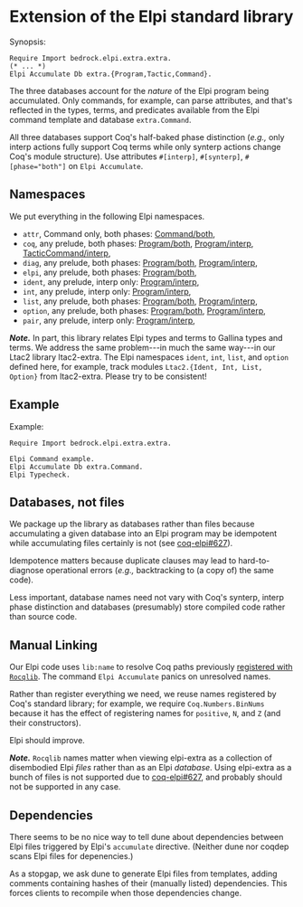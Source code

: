 # Extension of the Elpi standard library

Synopsis:
```coq
Require Import bedrock.elpi.extra.extra.
(* ... *)
Elpi Accumulate Db extra.{Program,Tactic,Command}.
```
The three databases account for the _nature_ of the Elpi program being accumulated.
Only commands, for example, can parse attributes, and that's reflected in the types, terms, and predicates available from the Elpi command template and database `extra.Command`.

All three databases support Coq's half-baked phase distinction (_e.g.,_ only interp actions fully support Coq terms while only synterp actions change Coq's module structure).
Use attributes `#[interp]`, `#[synterp]`, `#[phase="both"]` on `Elpi Accumulate`.



## Namespaces

We put everything in the following Elpi namespaces.

<!-- `Edit /BEGIN/+-;/END/-+<./grid.ml extra` # ignore warnings about `extra/derive/*.elpi` -->
<!-- BEGIN generated by `./grid.ml extra` -->
* `attr`, Command only, both phases: [Command/both](extra/Command/both/attr.elpi),
* `coq`, any prelude, both phases: [Program/both](extra/Program/both/coq.elpi), [Program/interp](extra/Program/interp/coq.elpi), [TacticCommand/interp](extra/TacticCommand/interp/coq.elpi),
* `diag`, any prelude, both phases: [Program/both](extra/Program/both/diag.elpi), [Program/interp](extra/Program/interp/diag.elpi),
* `elpi`, any prelude, both phases: [Program/both](extra/Program/both/elpi.elpi),
* `ident`, any prelude, interp only: [Program/interp](extra/Program/interp/ident.elpi),
* `int`, any prelude, interp only: [Program/interp](extra/Program/interp/int.elpi),
* `list`, any prelude, both phases: [Program/both](extra/Program/both/list.elpi), [Program/interp](extra/Program/interp/list.elpi),
* `option`, any prelude, both phases: [Program/both](extra/Program/both/option.elpi), [Program/interp](extra/Program/interp/option.elpi),
* `pair`, any prelude, interp only: [Program/interp](extra/Program/interp/pair.elpi),
<!-- END generated -->



***Note.***
In part, this library relates Elpi types and terms to Gallina types and terms.
We address the same problem---in much the same way---in our Ltac2 library ltac2-extra.
The Elpi namespaces `ident`, `int`, `list`, and `option` defined here, for example, track modules `Ltac2.{Ident, Int, List, Option}` from ltac2-extra.
Please try to be consistent!



## Example

Example:
```coq
Require Import bedrock.elpi.extra.extra.

Elpi Command example.
Elpi Accumulate Db extra.Command.
Elpi Typecheck.
```




## Databases, not files

We package up the library as databases rather than files because accumulating a given database into an Elpi program may be idempotent while accumulating files certainly is not (see [coq-elpi#627](https://github.com/LPCIC/coq-elpi/issues/627)).

Idempotence matters because duplicate clauses may lead to hard-to-diagnose operational errors (_e.g.,_ backtracking to (a copy of) the same code).

Less important, database names need not vary with Coq's synterp, interp phase distinction and databases (presumably) store compiled code rather than source code.


## Manual Linking

Our Elpi code uses `lib:name` to resolve Coq paths previously [registered with `Rocqlib`](https://coq.inria.fr/doc/V8.19.0/refman/proof-engine/vernacular-commands.html#coq:cmd.Register).
The command `Elpi Accumulate` panics on unresolved names.

Rather than register everything we need, we reuse names registered by Coq's standard library; for example, we require `Coq.Numbers.BinNums` because it has the effect of registering names for `positive`, `N`, and `Z` (and their constructors).

Elpi should improve.

***Note.***
`Rocqlib` names matter when viewing elpi-extra as a collection of disembodied Elpi _files_ rather than as an Elpi _database_.
Using elpi-extra as a bunch of files is not supported due to [coq-elpi#627](https://github.com/LPCIC/coq-elpi/issues/627), and probably should not be supported in any case.



## Dependencies

There seems to be no nice way to tell dune about dependencies between Elpi files triggered by Elpi's `accumulate` directive.
(Neither dune nor coqdep scans Elpi files for depenencies.)

As a stopgap, we ask dune to generate Elpi files from templates, adding comments containing hashes of their (manually listed) dependencies.
This forces clients to recompile when those dependencies change.
